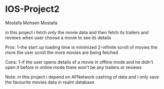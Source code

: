# IOS-Project2
Mostafa Mohsen Mostafa

in this project i fetch only the movie data and then fetch its trailers and reviews when user choose a movie to see its details

Pros:
        1-the start up loading time is minimized
        2-infinite scroll of movies the more the user scroll the more movies are being fetched
        
Cons:
        1-if the user opens details of a movie in offline mode and he didn't open it before in online mode there won't be any trailers or reviews
        
Note: in this project i depend on AFNetwork cashing of data and i only save the favourite movies data in realm database
